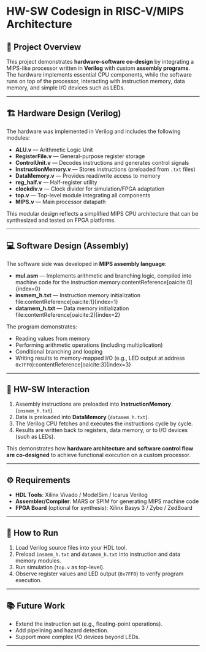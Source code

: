# HW-SW Codesign in RISC-V/MIPS Architecture

## 📌 Project Overview
This project demonstrates **hardware–software co-design** by integrating a MIPS-like processor written in **Verilog** with custom **assembly programs**.  
The hardware implements essential CPU components, while the software runs on top of the processor, interacting with instruction memory, data memory, and simple I/O devices such as LEDs.

---

## 🏗️ Hardware Design (Verilog)

The hardware was implemented in Verilog and includes the following modules:

- **ALU.v** — Arithmetic Logic Unit  
- **RegisterFile.v** — General-purpose register storage  
- **ControlUnit.v** — Decodes instructions and generates control signals  
- **InstructionMemory.v** — Stores instructions (preloaded from `.txt` files)  
- **DataMemory.v** — Provides read/write access to memory  
- **reg_half.v** — Half-register utility  
- **clockdiv.v** — Clock divider for simulation/FPGA adaptation  
- **top.v** — Top-level module integrating all components  
- **MIPS.v** — Main processor datapath  

This modular design reflects a simplified MIPS CPU architecture that can be synthesized and tested on FPGA platforms.

---

## 💻 Software Design (Assembly)

The software side was developed in **MIPS assembly language**:

- **mul.asm** — Implements arithmetic and branching logic, compiled into machine code for the instruction memory:contentReference[oaicite:0]{index=0}  
- **insmem_h.txt** — Instruction memory initialization file:contentReference[oaicite:1]{index=1}  
- **datamem_h.txt** — Data memory initialization file:contentReference[oaicite:2]{index=2}  

The program demonstrates:
- Reading values from memory  
- Performing arithmetic operations (including multiplication)  
- Conditional branching and looping  
- Writing results to memory-mapped I/O (e.g., LED output at address `0x7FF0`):contentReference[oaicite:3]{index=3}  

---

## 🔗 HW-SW Interaction

1. Assembly instructions are preloaded into **InstructionMemory** (`insmem_h.txt`).  
2. Data is preloaded into **DataMemory** (`datamem_h.txt`).  
3. The Verilog CPU fetches and executes the instructions cycle by cycle.  
4. Results are written back to registers, data memory, or to I/O devices (such as LEDs).  

This demonstrates how **hardware architecture and software control flow are co-designed** to achieve functional execution on a custom processor.

---

## ⚙️ Requirements

- **HDL Tools**: Xilinx Vivado / ModelSim / Icarus Verilog  
- **Assembler/Compiler**: MARS or SPIM for generating MIPS machine code  
- **FPGA Board** (optional for synthesis): Xilinx Basys 3 / Zybo / ZedBoard  

---

## 🚀 How to Run

1. Load Verilog source files into your HDL tool.  
2. Preload `insmem_h.txt` and `datamem_h.txt` into instruction and data memory modules.  
3. Run simulation (`top.v` as top-level).  
4. Observe register values and LED output (`0x7FF0`) to verify program execution.  

---

## 📚 Future Work

- Extend the instruction set (e.g., floating-point operations).  
- Add pipelining and hazard detection.  
- Support more complex I/O devices beyond LEDs.  

---
